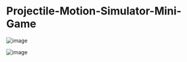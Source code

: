# Projectile-Motion-Simulator-Mini-Game

![image](https://github.com/LucasSu02/Projectile-Motion-Simulator-Mini-Game/assets/107900771/c24b753c-503a-4fad-b7a8-53bbc6b1cafd)

![image](https://github.com/LucasSu02/Projectile-Motion-Simulator-Mini-Game/assets/107900771/f22e54f2-f46d-4a43-aab4-c40061f04904)
